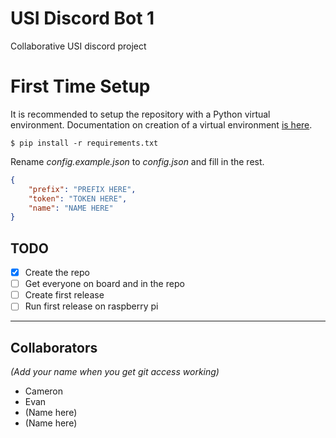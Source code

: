 # USI Discord Bot 1
Collaborative USI discord project

# First Time Setup

It is recommended to setup the repository with a Python virtual environment. Documentation on creation of a virtual environment [is here](https://docs.python.org/3/library/venv.html?).

``` 
$ pip install -r requirements.txt
```
Rename *config.example.json* to *config.json* and fill in the rest.

```json
{
    "prefix": "PREFIX HERE",
    "token": "TOKEN HERE",
    "name": "NAME HERE"
}
```

## TODO
- [x] Create the repo
- [ ] Get everyone on board and in the repo
- [ ] Create first release
- [ ] Run first release on raspberry pi

---
## Collaborators
*(Add your name when you get git access working)*

 - Cameron
 - Evan
 - (Name here)
 - (Name here)
 
